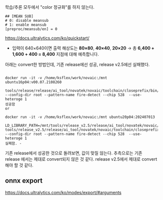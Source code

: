 
학습/추론 모두에서 "color 정규화"를 하지 않는다. 

```
## [MEAN SUB]
# 0: disable meansub
# 1: enable meansub
[preproc/meansub/en] = 0
```

https://docs.ultralytics.com/ko/quickstart/

- 입력이 640×640이면 출력 해상도는 **80×80**, **40×40**, **20×20** → 총 **6,400 + 1,600 + 400 = 8,400** 지점에 대해 예측합니다.

아래는 convert한 방법인데, 기존 release에선 성공, release v2.5에선 실패했다.
```

docker run -it -v /home/ksflex/work/novaic:/mnt ubuntu16p04:v00.07.2108260

tools/release/release/ai_tool/novatek/novaic/toolchain/closeprefix/bin/compiler.nvtai --config-dir root --pattern-name fire-detect --chip 528  --use-heteroge 1
성공함
or

docker run -it -v /home/ksflex/work/novaic:/mnt ubuntu20p04:202407013

LD_LIBRARY_PATH=/mnt/tools/release_v2.5/release/ai_tool/novatek/novaic/toolchain/repo/proprietary/opencv/lib tools/release_v2.5/release/ai_tool/novatek/novaic/toolchain/closeprefix/bin/compiler.nvtai --config-dir root --pattern-name fire-detect --chip 528  --use-heteroge 1
실패함. - 
```
기존 release에서 성공한 것으로 돌려보면, 값이 맞질 않는다. 
추측으로는 기존 release 에서는 제대로 convert되지 않은 것 같다. release v2.5에서 제대로 convert해야 할 것 같다.

## onnx export
https://docs.ultralytics.com/ko/modes/export/#arguments

